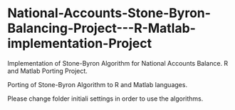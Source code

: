 # National-Accounts-Stone-Byron-Balancing-Project---R-Matlab-implementation-Project
Implementation of Stone-Byron Algorithm for National Accounts Balance. R and Matlab Porting Project.

Porting of Stone-Byron Algorithm to R and Matlab languages. 

Please change folder initiali settings in order to use the algorithms. 


